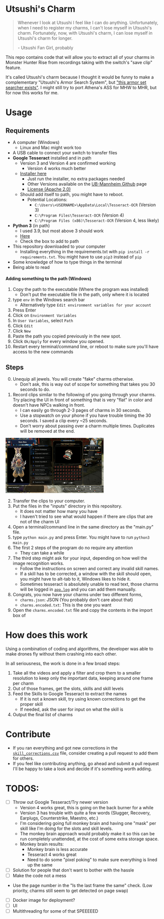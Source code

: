 # Utsushi's Charm

> Whenever I look at Utsushi I feel like I can do anything. Unfortunately, when I need to register my charms, I can't lose myself in Utsushi's charm.
> Fortunately, now, with Utsushi's charm, I can lose myself in Utsushi's charm for longer.
> 
> \- Utsushi Fan Girl, probably


This repo contains code that will allow you to extract all of your charms in Monster Hunter Rise from recordings taking with the switch's "save clip" feature.

It's called Utsushi's charm because I thought it would be funny to make a complementary "Utsushi's Armor Search System", but ["this armor set searcher exists"](https://mhrise.wiki-db.com/sim/?hl=en). I might still try to port Athena's ASS for MHW to MHR, but for now this works for me.

# Usage

## Requirements
- A computer (Windows) 
  - Linux and Mac might work too
- A USB cable to connect your switch to transfer files
- **Google Tesseract** installed and in path
  - Version 3 and Version 4 are confirmed working
    - Version 4 works much better
  - [Installer here](https://digi.bib.uni-mannheim.de/tesseract/tesseract-ocr-w64-setup-v4.1.0.20190314.exe) 
    - Just run the installer, no extra packages needed
    - Other Versions available on the [UB-Mannheim Github](https://github.com/UB-Mannheim/tesseract/wiki) page
    - [License (Apache 2.0)](https://github.com/tesseract-ocr/tesseract/blob/master/LICENSE)
  - Should add itself to path, you might have to reboot.
    - Potential Locations:
      -  `C:\Users\<USERNAME>\AppData\Local\Tesseract-OCR` (Version 3)
      -  `C:\Program Files\Tesseract-OCR` (Version 4)
      -  `C:\Program Files (x86)\Tesseract-OCR` (Version 4, less likely)
- **Python 3** (in path)
  - I used 3.9, but most above 3 should work
  - [Here](https://www.python.org/downloads/)
  - Check the box to add to path
- This repository downloaded to your computer
  - Installing everything in the requirements.txt with `pip install -r requirements.txt`. You might have to use `pip3` instead of `pip`
- Some knowledge of how to type things in the terminal
- Being able to read


#### Adding something to the path (Windows)

1. Copy the path to the executable (Where the program was installed)
   - Don't put the executable file in the path, only where it is located
2. type `env` in the Windows search bar
   - Alternatively type `Edit environment variables for your account`
3. Press Enter
4. Click on `Environment Variables`
5. In `User Variables`, select `Path`
6. Click `Edit`
7. Click `New`
8. Paste the path you copied previously in the new spot.
9. Click `Ok/Apply` for every window you opened.
10. Restart every terminal/command line, or reboot to make sure you'll have access to the new commands

## Steps

0. Unequip all jewels. You will create "fake" charms otherwise.
   - Don't ask, this is way out of scope for something that takes you 30 seconds to do.
1. Record clips similar to the following of you going through your charms. Try placing the UI in front of something that is very "flat" in color and doesn't have NPCs walking in front. 
   - I can easily go through 2-3 pages of charms in 30 seconds. 
   - Use a stopwatch on your phone if you have trouble timing the 30 seconds. I saved a clip every ~25 seconds.
   - Don't worry about passing over a charm multiple times. Duplicates will be removed at the end.

![Example Clip](./media/example_clip.gif)

2. Transfer the clips to your computer.
3. Put the files in the "inputs" directory in this repository.
   - It does not matter how many you have 
   - I haven't tried to see what would happen if there are clips that are not of the charm UI
3. Open a terminal/command line in the same directory as the "main.py" file.
4. type `python main.py` and press Enter. You might have to run `python3 main.py`
5. The first 2 steps of the program do no require any attention
   - They can take a while
6. The third step might ask for your input, depending on how well the image recognition works.
   - Follow the instructions on screen and correct any invalid skill names.
   - If a skill has to be corrected, a window with the skill should open, you might have to alt-tab to it, Windows likes to hide it.
   - Sometimes tesseract is absolutely unable to read text, those charms will be logged in [`app.log`](app.log) and you can add them manually.
7. Congrats, you now have your charms under two different forms, 
   - `charms.json`: JSON (You probably don't care about that)
   - `charms.encoded.txt`: This is the one you want
8. Open the `charms.encoded.txt` file and copy the contents in the import box of 
    


# How does this work

Using a combination of coding and algorithms, the developer was able to make drones fly without them crashing into each other. 

In all seriousness, the work is done in a few broad steps:
1. Take all the videos and apply a filter and crop them to a smaller resolution to keep only the important data, keeping around one frame per charm
2. Out of those frames, get the slots, skills and skill levels
3. Feed the Skills to Google Tesseract to extract the names
   - If it is not a known skill, try using known corrections to get the proper skill
   - If needed, ask the user for input on what the skill is
4. Output the final list of charms

# Contribute

- If you ran everything and got new corrections in the [`skill_corrections.csv`](skill_corrections.csv) file, consider creating a pull request to add them for others.
- If you feel like contributing anything, go ahead and submit a pull request I'll be happy to take a look and decide if it's something worth adding. 

# TODOS: 
- [ ] Throw out Google Tesseract/Try newer version
  - Version 4 works great, this is going on the back burner for a while
  - Version 3 has trouble with quite a few words (Slugger, Recovery, Earplugs, Counterstrike, Maestro, etc.)
  - I'm considering going full monkey brain and having one "mask" per skill like I'm doing for the slots and skill levels.
  - The monkey brain approach would probably make it so this can be run completely unattended, at the cost of some extra storage space.
  - Monkey brain results:
    - Monkey brain is less accurate
    - Tesseract 4 works great
    - Need to do some "pixel poking" to make sure everything is lined up the same
- [ ] Solution for people that don't want to bother with the hassle
- [ ] Make the code not a mess
- Use the page number in the "Is the last frame the same" check. (Low priority, charms still seem to get detected on page swap)
- [ ] Docker image for deployment?
- [ ] UI
- [ ] Multithreading for some of that SPEEEEED

